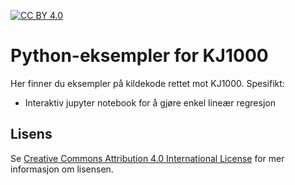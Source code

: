 [![CC BY 4.0][cc-by-shield]][cc-by]

# Python-eksempler for KJ1000
Her finner du eksempler på kildekode rettet mot KJ1000. Spesifikt:

* Interaktiv jupyter notebook for å gjøre enkel lineær regresjon

## Lisens
Se [Creative Commons Attribution 4.0 International License][cc-by] for mer informasjon om lisensen.


[cc-by]: http://creativecommons.org/licenses/by/4.0/
[cc-by-image]: https://i.creativecommons.org/l/by/4.0/88x31.png
[cc-by-shield]: https://img.shields.io/badge/License-CC%20BY%204.0-lightgrey.svg
